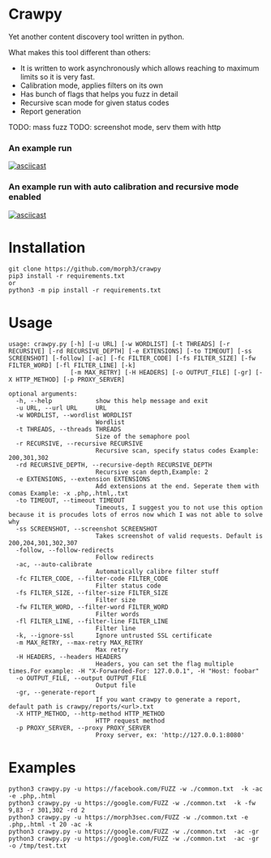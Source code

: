 # Crawpy
Yet another content discovery tool written in python.

What makes this tool different than others:
* It is written to work asynchronously which allows reaching to maximum limits so it is very fast.
* Calibration mode, applies filters on its own
* Has bunch of flags that helps you fuzz in detail
* Recursive scan mode for given status codes
* Report generation 

TODO: mass fuzz
TODO: screenshot mode, serv them with http

### An example run
[![asciicast](https://asciinema.org/a/370172.svg)](https://asciinema.org/a/370172)

### An example run with auto calibration and recursive mode enabled
[![asciicast](https://asciinema.org/a/370486.svg)](https://asciinema.org/a/370486)


# Installation
```
git clone https://github.com/morph3/crawpy
pip3 install -r requirements.txt 
or
python3 -m pip install -r requirements.txt
```

# Usage
```
usage: crawpy.py [-h] [-u URL] [-w WORDLIST] [-t THREADS] [-r RECURSIVE] [-rd RECURSIVE_DEPTH] [-e EXTENSIONS] [-to TIMEOUT] [-ss SCREENSHOT] [-follow] [-ac] [-fc FILTER_CODE] [-fs FILTER_SIZE] [-fw FILTER_WORD] [-fl FILTER_LINE] [-k]   
                 [-m MAX_RETRY] [-H HEADERS] [-o OUTPUT_FILE] [-gr] [-X HTTP_METHOD] [-p PROXY_SERVER]

optional arguments:
  -h, --help            show this help message and exit
  -u URL, --url URL     URL
  -w WORDLIST, --wordlist WORDLIST
                        Wordlist
  -t THREADS, --threads THREADS
                        Size of the semaphore pool
  -r RECURSIVE, --recursive RECURSIVE
                        Recursive scan, specify status codes Example: 200,301,302
  -rd RECURSIVE_DEPTH, --recursive-depth RECURSIVE_DEPTH
                        Recursive scan depth,Example: 2
  -e EXTENSIONS, --extension EXTENSIONS
                        Add extensions at the end. Seperate them with comas Example: -x .php,.html,.txt
  -to TIMEOUT, --timeout TIMEOUT
                        Timeouts, I suggest you to not use this option because it is procudes lots of erros now which I was not able to solve why
  -ss SCREENSHOT, --screenshot SCREENSHOT
                        Takes screenshot of valid requests. Default is 200,204,301,302,307
  -follow, --follow-redirects
                        Follow redirects
  -ac, --auto-calibrate
                        Automatically calibre filter stuff
  -fc FILTER_CODE, --filter-code FILTER_CODE
                        Filter status code
  -fs FILTER_SIZE, --filter-size FILTER_SIZE
                        Filter size
  -fw FILTER_WORD, --filter-word FILTER_WORD
                        Filter words
  -fl FILTER_LINE, --filter-line FILTER_LINE
                        Filter line
  -k, --ignore-ssl      Ignore untrusted SSL certificate
  -m MAX_RETRY, --max-retry MAX_RETRY
                        Max retry
  -H HEADERS, --headers HEADERS
                        Headers, you can set the flag multiple times.For example: -H "X-Forwarded-For: 127.0.0.1", -H "Host: foobar"
  -o OUTPUT_FILE, --output OUTPUT_FILE
                        Output file
  -gr, --generate-report
                        If you want crawpy to generate a report, default path is crawpy/reports/<url>.txt
  -X HTTP_METHOD, --http-method HTTP_METHOD
                        HTTP request method
  -p PROXY_SERVER, --proxy PROXY_SERVER
                        Proxy server, ex: 'http://127.0.0.1:8080'
```


# Examples
```
python3 crawpy.py -u https://facebook.com/FUZZ -w ./common.txt  -k -ac  -e .php,.html
python3 crawpy.py -u https://google.com/FUZZ -w ./common.txt  -k -fw 9,83 -r 301,302 -rd 2
python3 crawpy.py -u https://morph3sec.com/FUZZ -w ./common.txt -e .php,.html -t 20 -ac -k
python3 crawpy.py -u https://google.com/FUZZ -w ./common.txt  -ac -gr
python3 crawpy.py -u https://google.com/FUZZ -w ./common.txt  -ac -gr -o /tmp/test.txt
```

